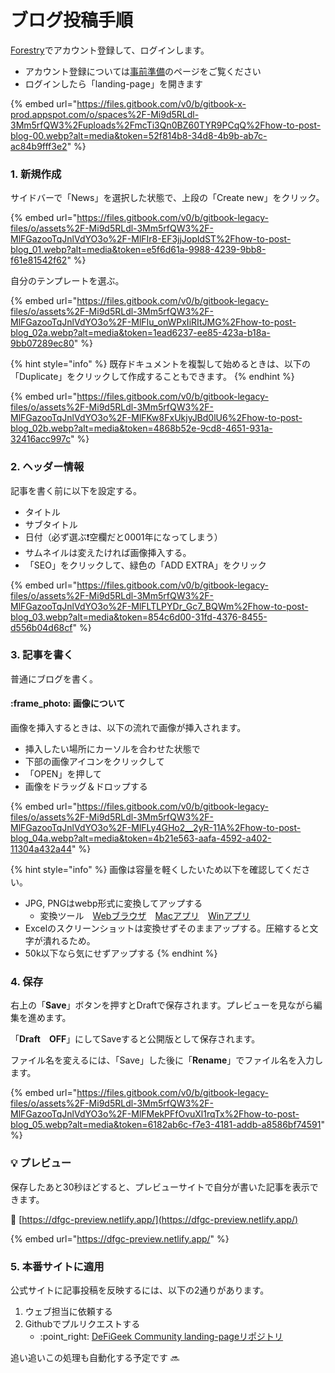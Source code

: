 # ブログ投稿手順

[Forestry](https://app.forestry.io/login)でアカウント登録して、ログインします。

* アカウント登録については[事前準備](https://docs.defigeek.xyz/for-writer/junbi#2.-forestry)のページをご覧ください
* ログインしたら「landing-page」を開きます

{% embed url="https://files.gitbook.com/v0/b/gitbook-x-prod.appspot.com/o/spaces%2F-Mi9d5RLdl-3Mm5rfQW3%2Fuploads%2FmcTi3Qn0BZ60TYR9PCqQ%2Fhow-to-post-blog-00.webp?alt=media&token=52f814b8-34d8-4b9b-ab7c-ac84b9fff3e2" %}

### 1. 新規作成

サイドバーで「News」を選択した状態で、上段の「Create new」をクリック。

{% embed url="https://files.gitbook.com/v0/b/gitbook-legacy-files/o/assets%2F-Mi9d5RLdl-3Mm5rfQW3%2F-MlFGazooTqJnlVdYO3o%2F-MlFIr8-EF3jjJopIdST%2Fhow-to-post-blog_01.webp?alt=media&token=e5f6d61a-9988-4239-9bb8-f61e81542f62" %}

自分のテンプレートを選ぶ。

{% embed url="https://files.gitbook.com/v0/b/gitbook-legacy-files/o/assets%2F-Mi9d5RLdl-3Mm5rfQW3%2F-MlFGazooTqJnlVdYO3o%2F-MlFIu_onWPxIiRItJMG%2Fhow-to-post-blog_02a.webp?alt=media&token=1ead6237-ee85-423a-b18a-9bb07289ec80" %}

{% hint style="info" %}
既存ドキュメントを複製して始めるときは、以下の「Duplicate」をクリックして作成することもできます。
{% endhint %}

{% embed url="https://files.gitbook.com/v0/b/gitbook-legacy-files/o/assets%2F-Mi9d5RLdl-3Mm5rfQW3%2F-MlFGazooTqJnlVdYO3o%2F-MlFKw8FxUkjyJBd0lU6%2Fhow-to-post-blog_02b.webp?alt=media&token=4868b52e-9cd8-4651-931a-32416acc997c" %}

### 2. ヘッダー情報

記事を書く前に以下を設定する。

* タイトル
* サブタイトル
* 日付（必ず選ぶ❗️空欄だと0001年になってしまう）
* サムネイルは変えたければ画像挿入する。
* 「SEO」をクリックして、緑色の「ADD EXTRA」をクリック

{% embed url="https://files.gitbook.com/v0/b/gitbook-legacy-files/o/assets%2F-Mi9d5RLdl-3Mm5rfQW3%2F-MlFGazooTqJnlVdYO3o%2F-MlFLTLPYDr_Gc7_BQWm%2Fhow-to-post-blog_03.webp?alt=media&token=854c6d00-31fd-4376-8455-d556b04d68cf" %}

### 3. 記事を書く

普通にブログを書く。

#### :frame\_photo: 画像について

画像を挿入するときは、以下の流れで画像が挿入されます。

* 挿入したい場所にカーソルを合わせた状態で
* 下部の画像アイコンをクリックして
* 「OPEN」を押して
* 画像をドラッグ＆ドロップする

{% embed url="https://files.gitbook.com/v0/b/gitbook-legacy-files/o/assets%2F-Mi9d5RLdl-3Mm5rfQW3%2F-MlFGazooTqJnlVdYO3o%2F-MlFLy4GHo2__2yR-11A%2Fhow-to-post-blog_04a.webp?alt=media&token=4b21e563-aafa-4592-a402-11304a432a44" %}

{% hint style="info" %}
画像は容量を軽くしたいため以下を確認してください。

* JPG, PNGはwebp形式に変換してアップする
  * 変換ツール　[Webブラウザ](https://cloudconvert.com/png-to-webp)　[Macアプリ](https://apps.apple.com/jp/app/webp-converter/id1522368690)　[Winアプリ](https://www.gigafree.net/tool/encode/xnconvert.html)
* Excelのスクリーンショットは変換せずそのままアップする。圧縮すると文字が潰れるため。
* 50k以下なら気にせずアップする
{% endhint %}

### 4. 保存

右上の「**Save**」ボタンを押すとDraftで保存されます。プレビューを見ながら編集を進めます。

「**Draft　OFF**」にしてSaveすると公開版として保存されます。

ファイル名を変えるには、「Save」した後に「**Rename**」でファイル名を入力します。

{% embed url="https://files.gitbook.com/v0/b/gitbook-legacy-files/o/assets%2F-Mi9d5RLdl-3Mm5rfQW3%2F-MlFGazooTqJnlVdYO3o%2F-MlFMekPFfOvuXl1rqTx%2Fhow-to-post-blog_05.webp?alt=media&token=6182ab6c-f7e3-4181-addb-a8586bf74591" %}

### :bulb: プレビュー

保存したあと30秒ほどすると、プレビューサイトで自分が書いた記事を表示できます。

🔗 [https://dfgc-preview.netlify.app/](https://dfgc-preview.netlify.app/)

{% embed url="https://dfgc-preview.netlify.app/" %}

### 5. 本番サイトに適用

公式サイトに記事投稿を反映するには、以下の2通りがあります。

1. ウェブ担当に依頼する
2. Githubでプルリクエストする
   * :point\_right: [DeFiGeek Community landing-pageリポジトリ](https://github.com/DeFiGeek-Community/landing-page/tree/preview)

追い追いこの処理も自動化する予定です :soon:
